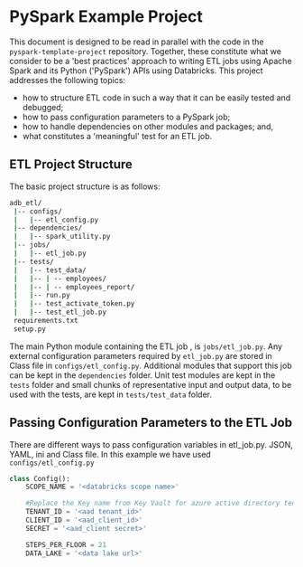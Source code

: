 # PySpark Example Project

This document is designed to be read in parallel with the code in the `pyspark-template-project` repository. Together, these constitute what we consider to be a 'best practices' approach to writing ETL jobs using Apache Spark and its Python ('PySpark') APIs using Databricks. This project addresses the following topics:

- how to structure ETL code in such a way that it can be easily tested and debugged;
- how to pass configuration parameters to a PySpark job;
- how to handle dependencies on other modules and packages; and,
- what constitutes a 'meaningful' test for an ETL job.

## ETL Project Structure

The basic project structure is as follows:

```bash
adb_etl/
 |-- configs/
 |   |-- etl_config.py
 |-- dependencies/
 |   |-- spark_utility.py
 |-- jobs/
 |   |-- etl_job.py
 |-- tests/
 |   |-- test_data/
 |   |-- | -- employees/
 |   |-- | -- employees_report/
 |   |-- run.py
 |   |-- test_activate_token.py
 |   |-- test_etl_job.py
 requirements.txt
 setup.py
```

The main Python module containing the ETL job , is `jobs/etl_job.py`. Any external configuration parameters required by `etl_job.py` are stored in Class file in `configs/etl_config.py`. Additional modules that support this job can be kept in the `dependencies` folder. Unit test modules are kept in the `tests` folder and small chunks of representative input and output data, to be used with the tests, are kept in `tests/test_data` folder.

## Passing Configuration Parameters to the ETL Job

There are different ways to pass configuration variables in etl_job.py. JSON, YAML, ini and Class file.
In this example we have used `configs/etl_config.py` 

```python
class Config():
    SCOPE_NAME = '<databricks scope name>'

    #Replace the Key name from Key Vault for azure active directory tenant id, client id and secret
    TENANT_ID = '<aad tenant_id>' 
    CLIENT_ID = '<aad_client_id>'
    SECRET = '<aad_client secret>'

    STEPS_PER_FLOOR = 21
    DATA_LAKE = '<data lake url>'
```